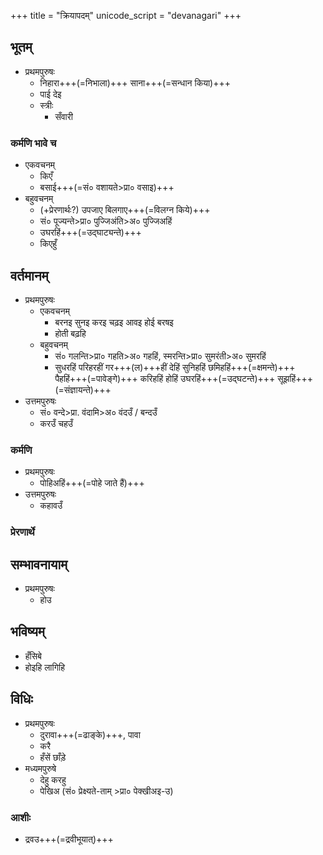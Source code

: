 +++
title = "क्रियापदम्"
unicode_script = "devanagari"
+++

## भूतम्
- प्रथमपुरुषः
  - निहारा+++(=निभाला)+++ साना+++(=सन्धान किया)+++
  - पाई देइ
  - स्त्रीः
    - सँवारी

### कर्मणि भावे च
- एकवचनम् 
  - किएँ
  - बसाई+++(=सं० वशायते>प्रा० वसाइ)+++
- बहुवचनम्
  - (+प्रेरणार्थः?) उपजाए बिलगाए+++(=विलग्न किये)+++
  - सं० पूज्यन्ते>प्रा० पुज्जिअंति>अ० पुज्जिअहिं
  - उघरहिं+++(=उद्घाट्यन्ते)+++
  - किएहुँ

## वर्तमानम्
- प्रथमपुरुषः
  - एकवचनम्
    - बरनइ सुनइ करइ चढ़इ आवइ होई बरषइ 
    - होती बढ़हि
  - बहुवचनम्
    - सं० गलन्ति>प्रा० गहति>अ० गहहिं, स्मरन्ति>प्रा० सुमरंती>अ० सुमरहिं
    - सुधरहिं परिहरहीं गर+++(ल)+++हीं देहिं सुनिहहिं छमिहहिं+++(=क्षमन्ते)+++ पैहहिं+++(=पावेङ्गे)+++ करिहहिं होहिं उघरहिं+++(=उद्घटन्ते)+++ सूझहिं+++(=संज्ञायन्ते)+++
- उत्तमपुरुषः
  - सं० वन्दे>प्रा. वंदामि>अ० वंदउँ / बन्दउँ
  - करउँ चहउँ

### कर्मणि
- प्रथमपुरुषः
  - पोहिअहिं+++(=पोहे जाते हैं)+++
- उत्तमपुरुषः
  - कहावउँ

### प्रेरणार्थे

## सम्भावनायाम्
- प्रथमपुरुषः
  - होउ

## भविष्यम्
- हँसिबे
- होइहि लागिहि

## विधिः
- प्रथमपुरुषः
  - दुरावा+++(=ढाङ्के)+++, पावा
  - करै
  - हँसें छाँड़े
- मध्यमपुरुषे
  - देहु करहु
  - पेखिअ (सं० प्रेक्ष्यते-ताम् >प्रा० पेक्खीअइ-उ)

### आशीः
- द्रवउ+++(=द्रवीभूयात्)+++